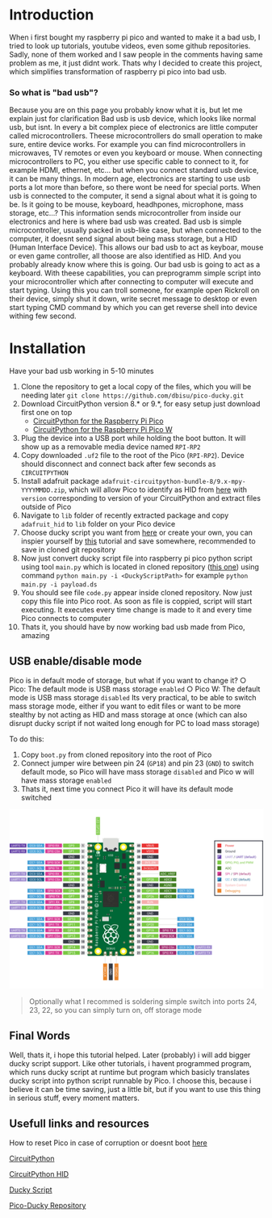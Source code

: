 # Introduction
When i first bought my raspberry pi pico and wanted to make it a bad usb, I tried to look up tutorials, youtube videos, even some github repositories. Sadly, none of them worked and I saw people in the comments having same problem as me, it just didnt work. Thats why I decided to create this project, which simplifies transformation of raspberry pi pico into bad usb.

### So what is "bad usb"?
Because you are on this page you probably know what it is, but let me explain just for clarification
Bad usb is usb device, which looks like normal usb, but isnt. In every a bit complex piece of electronics are little computer called microcontrollers. Theese microcontrollers do small operation to make sure, entire device works. For example you can find microcontrollers in microwaves, TV remotes or even you keyboard or mouse. When connecting microcontrollers to PC, you either use specific cable to connect to it, for example HDMI, ethernet, etc... but when you connect standard usb device, it can be many things. In modern age, electronics are starting to use usb ports a lot more than before, so there wont be need for special ports. When usb is connected to the computer, it send a signal about what it is going to be. Is it going to be mouse, keyboard, headhpones, microphone, mass storage, etc...? This information sends microcontroller from inside our electronics and here is where bad usb was created. Bad usb is simple microcontroller, usually packed in usb-like case, but when connected to the computer, it doesnt send signal about being mass storage, but a HID (Human Interface Device). This allows our bad usb to act as keyboar, mouse or even game controller, all thoose are also identified as HID. And you probably already know where this is going. Our bad usb is going to act as a keyboard. With theese capabilities, you can preprogramm simple script into your microcontroller which after connecting to computer will execute and start typing. Using this you can troll someone, for example open Rickroll on their device, simply shut it down, write secret message to desktop or even start typing CMD command by which you can get reverse shell into device withing few second.

# Installation
Have your bad usb working in 5-10 minutes

1. Clone the repository to get a local copy of the files, which you will be needing later `git clone https://github.com/dbisu/pico-ducky.git`
2. Download CircuitPython version 8.* or 9.*, for easy setup just download first one on top
    * [CircuitPython for the Raspberry Pi Pico](https://circuitpython.org/board/raspberry_pi_pico/)
    * [CircuitPython for the Raspberry Pi Pico W](https://circuitpython.org/board/raspberry_pi_pico_w/)
3. Plug the device into a USB port while holding the boot button. It will show up as a removable media device named `RPI-RP2`
4. Copy downloaded `.uf2` file to the root of the Pico (`RPI-RP2`). Device should disconnect and connect back after few seconds as `CIRCUITPYTHON`
5. Install adafruit package `adafruit-circuitpython-bundle-8/9.x-mpy-YYYYMMDD.zip`, which will allow Pico to identify as HID from [here](https://github.com/adafruit/Adafruit_CircuitPython_Bundle/releases/latest) with `version` corresponding to version of your CircuitPython and extract files outside of Pico
6. Navigate to `lib` folder of recently extracted package and copy `adafruit_hid` to `lib` folder on your Pico device
7. Choose ducky script you want from [here](https://github.com/hak5/usbrubberducky-payloads) or create your own, you can inspier yourself by [this](https://docs.hak5.org/hak5-usb-rubber-ducky/ducky-script-basics/hello-world) tutorial and save somewhere, recommended to save in cloned git repository
8. Now just convert ducky script file into raspberry pi pico python script using tool `main.py` which is located in cloned repository ([this one](https://github.com/julecko/pico-bad-usb/blob/master/main.py)) using command `python main.py -i <DuckyScriptPath>` for example `python main.py -i payload.ds`
9. You should see file `code.py` appear inside cloned repository. Now just copy this file into Pico root. As soon as file is coppied, script will start executing. It executes every time change is made to it and every time Pico connects to computer
10. Thats it, you should have by now working bad usb made from Pico, amazing

## USB enable/disable mode
Pico is in default mode of storage, but what if you want to change it?
○ Pico: The default mode is USB mass storage `enabled`
○ Pico W: The default mode is USB mass storage `disabled`
Its very practical, to be able to switch mass storage mode, either if you want to edit files or want to be more stealthy by not acting as HID and mass storage at once (which can also disrupt ducky script if not waited long enough for PC to load mass storage)

To do this:
1. Copy `boot.py` from cloned repository into the root of Pico
2. Connect jumper wire between pin 24 (`GP18`) and pin 23 (`GND`) to switch default mode, so Pico will have mass storage `disabled` and Pico w will have mass storage `enabled`
3. Thats it, next time you connect Pico it will have its default mode switched

![USB enable/disable mode](images/pico-pinout.svg)

> Optionally what I recommed is soldering simple switch into ports 24, 23, 22, so you can simply turn on, off storage mode

## Final Words
Well, thats it, i hope this tutorial helped. Later (probably) i will add bigger ducky script support. Like other tutorials, i havent programmed program, which runs ducky script at runtime but program which basicly translates ducky script into python script runnable by Pico. I choose this, because i believe it can be time saving, just a little bit, but if you want to use this thing in serious stuff, every moment matters.

## Usefull links and resources
How to reset Pico in case of corruption or doesnt boot [here](https://github.com/dbisu/pico-ducky/blob/main/RESET.md)

[CircuitPython](https://circuitpython.readthedocs.io/en/6.3.x/README.html)

[CircuitPython HID](https://learn.adafruit.com/circuitpython-essentials/circuitpython-hid-keyboard-and-mouse)

[Ducky Script](https://github.com/hak5darren/USB-Rubber-Ducky/wiki/Duckyscript)

[Pico-Ducky Repository](https://github.com/dbisu/pico-ducky)
